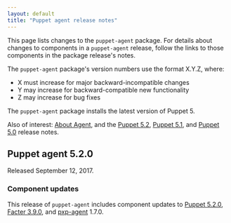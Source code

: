 ```yaml
---
layout: default
title: "Puppet agent release notes"
---
```


[Puppet 5.2.0]: /puppet/5.2/release_notes.html#puppet-520

[Facter 3.9.0]: /facter/3.9/release_notes.html#facter-390

[MCollective 2.11.2]: /mcollective/releasenotes.html#2_11_2

[pxp-agent]: https://github.com/puppetlabs/pxp-agent

This page lists changes to the `puppet-agent` package. For details about changes to components in a `puppet-agent` release, follow the links to those components in the package release's notes.

The `puppet-agent` package's version numbers use the format X.Y.Z, where:

-   X must increase for major backward-incompatible changes
-   Y may increase for backward-compatible new functionality
-   Z may increase for bug fixes

The `puppet-agent` package installs the latest version of Puppet 5.

Also of interest: [About Agent](./about_agent.html), and the [Puppet 5.2](./release_notes.html), [Puppet 5.1](../5.1/release_notes.html), and [Puppet 5.0](../5.0/release_notes.html) release notes.

## Puppet agent 5.2.0

Released September 12, 2017.

### Component updates

This release of `puppet-agent` includes component updates to [Puppet 5.2.0][], [Facter 3.9.0][], and [pxp-agent][] 1.7.0.
